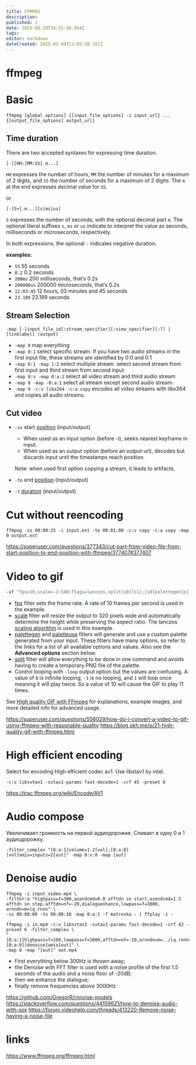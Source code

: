 ```yaml
---
title: FFMPEG
description: 
published: 1
date: 2025-06-28T16:55:36.564Z
tags: 
editor: markdown
dateCreated: 2025-01-09T22:05:30.101Z
---
```


# ffmpeg

# Basic

```shell
ffmpeg [global_options] {[input_file_options] -i input_url} ... {[output_file_options] output_url}
```

## Time duration

There are two accepted syntaxes for expressing time duration. 

```
[-][HH:]MM:SS[.m...]
```

`HH` expresses the number of hours, `MM` the number of minutes for a maximum of 2 digits, and `SS` the number of seconds for a maximum of 2 digits. The `m` at the end expresses decimal value for `SS`.

or

```
[-]S+[.m...][s|ms|us]
```

`S` expresses the number of seconds, with the optional decimal part `m`. The optional literal suffixes `s`, `ms` or `us` indicate to interpret the value as seconds, milliseconds or microseconds, respectively.

In both expressions, the optional `-` indicates negative duration.

**examples:**
- `55` 55 seconds
- `0.2` 0.2 seconds
- `200ms` 200 milliseconds, that’s 0.2s
- `200000us` 200000 microseconds, that’s 0.2s
- `12:03:45` 12 hours, 03 minutes and 45 seconds
- `23.189` 23.189 seconds 

## Stream Selection

```
-map [-]input_file_id[:stream_specifier][:view_specifier][:?] | [linklabel] (output)
```

- `-map 0` map everything
- `-map 0:1` select specific stream. If you have two audio streams in the first input file, these streams are identified by 0:0 and 0:1
- `-map 0:1 -map 1:2` select multiple stream. select second stream from first input and third stream from second input
- `-map 0:v -map 0:a:2` select all video stream and third audio stream
- `-map 0 -map -0:a:1` select all stream except second audio stream.
- `-map 0 -c:v libx264 -c:a copy` encodes all video streams with libx264 and copies all audio streams. 

## Cut video

- `-ss` start [position](#time-duration) (input/output)
  - When used as an input option (before -i), seeks nearest keyframe in input.
  - When used as an output option (before an output url), decodes but discards input until the timestamps reach position.
  
  Note: when used first option copying a stream, it leads to artifacts.
- `-to` end [position](#time-duration) (input/output)
- `-t` [duration](#time-duration) (input/output)

# Cut without reencoding

```shell
ffmpeg -ss 00:00:25 -i input.ext -to 00:01:00 -c:v copy -c:a copy -map 0 output.ext
```

https://superuser.com/questions/377343/cut-part-from-video-file-from-start-position-to-end-position-with-ffmpeg/377407#377407

# Video to gif

```bash
-vf "fps=10,scale=-1:540:flags=lanczos,split[s0][s1];[s0]palettegen[p];[s1][p]paletteuse" -loop 0
```

* [fps](https://ffmpeg.org/ffmpeg-filters.html#fps) filter sets the frame rate. A rate of 10 frames per second is used in the example.
* [scale](https://ffmpeg.org/ffmpeg-filters.html#scale) filter will resize the output to 320 pixels wide and automatically determine the height while preserving the aspect ratio. The lanczos [scaling algorithm](https://ffmpeg.org/ffmpeg-scaler.html) is used in this example.
* [palettegen](https://ffmpeg.org/ffmpeg-filters.html#palettegen) and [paletteuse](https://ffmpeg.org/ffmpeg-filters.html#paletteuse) filters will generate and use a custom palette generated from your input. These filters have many options, so refer to the links for a list of all available options and values. Also see the **Advanced options** section below.
* [split](https://ffmpeg.org/ffmpeg-filters.html#split_002c-asplit) filter will allow everything to be done in one command and avoids having to create a temporary PNG file of the palette.
* Control looping with `-loop` output option but the values are confusing. A value of `0` is infinite looping, `-1` is no looping, and `1` will loop once meaning it will play twice. So a value of 10 will cause the GIF to play 11 times.

See [High quality GIF with FFmpeg](http://blog.pkh.me/p/21-high-quality-gif-with-ffmpeg.html) for explanations, example images, and more detailed info for advanced usage.

https://superuser.com/questions/556029/how-do-i-convert-a-video-to-gif-using-ffmpeg-with-reasonable-quality
https://blog.pkh.me/p/21-high-quality-gif-with-ffmpeg.html

# High efficient encoding

Select for encoding High efficient codec av1. Use libstav1 by intel.

```shell
-c:v libsvtav1 -svtav1-params fast-decode=1 -crf 45 -preset 6
```

https://trac.ffmpeg.org/wiki/Encode/AV1

# Audio compose

Увеличивает громкость на первой аудиодорожке. Сливает в одну 0 и 1 аудиодорожку.

```shell
-filter_complex "[0:a:1]volume=1.2[vol];[0:a:0][vol]amix=inputs=2[out]" -map 0:v:0 -map [out]
```

# Denoise audio

```shell
ffmpeg -i input_video.mp4 \
-filter:a "highpass=f=300,asendcmd=0.0 afftdn sn start,asendcmd=1.5 afftdn sn stop,afftdn=nf=-20,dialoguenhance,lowpass=f=3000, arnndn=m=lq.rnnn" \
-ss 00:00:00 -to 00:00:10 -map 0:a:1 -f matroska - | ffplay -i -
```

```shell
ffmpeg -i in.mp4 -c:v libsvtav1 -svtav1-params fast-decode=1 -crf 42 -preset 6 -filter_complex \
"[0:a:1]highpass=f=200,lowpass=f=3000,afftdn=nf=-20,arnndn=m=../lq.rnnn[denoise];[0:a:0][denoise]amix[out]" \
-map 0 -map "[out]" out.mp4
```


- First everything below 300Hz is thrown away;
- the Denoise with FFT filter is used with a noise profile of the first 1.5 seconds of the audio and a noise floor of -20dB;
- then we enhance the dialogue;
- finally remove frequencies above 3000Hz

https://github.com/GregorR/rnnoise-models
https://stackoverflow.com/questions/44159621/how-to-denoise-audio-with-sox
https://forum.videohelp.com/threads/413220-Remove-noise-having-a-noise-file

# links

https://www.ffmpeg.org/ffmpeg.html